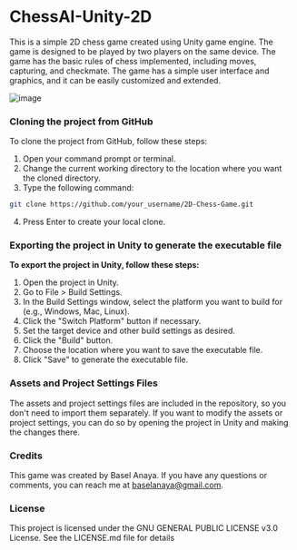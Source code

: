 # ChessAI-Unity-2D
This is a simple 2D chess game created using Unity game engine. The game is designed to be played by two players on the same device. The game has the basic rules of chess implemented, including moves, capturing, and checkmate. The game has a simple user interface and graphics, and it can be easily customized and extended.

![image](https://user-images.githubusercontent.com/81964452/236613656-55698a54-c5b4-4bc6-9175-8ca7449807ef.png)

### Cloning the project from GitHub
To clone the project from GitHub, follow these steps:

1. Open your command prompt or terminal.
2. Change the current working directory to the location where you want the cloned directory.
3. Type the following command:

```bash
git clone https://github.com/your_username/2D-Chess-Game.git
```

4. Press Enter to create your local clone.

### Exporting the project in Unity to generate the executable file
**To export the project in Unity, follow these steps:**

1. Open the project in Unity.
2. Go to File > Build Settings.
3. In the Build Settings window, select the platform you want to build for (e.g., Windows, Mac, Linux).
4. Click the "Switch Platform" button if necessary.
5. Set the target device and other build settings as desired.
6. Click the "Build" button.
7. Choose the location where you want to save the executable file.
8. Click "Save" to generate the executable file.

### Assets and Project Settings Files
The assets and project settings files are included in the repository, so you don't need to import them separately. If you want to modify the assets or project settings, you can do so by opening the project in Unity and making the changes there.

### Credits
This game was created by Basel Anaya. If you have any questions or comments, you can reach me at baselanaya@gmail.com.

### License
This project is licensed under the GNU GENERAL PUBLIC LICENSE v3.0 License. See the LICENSE.md file for details
